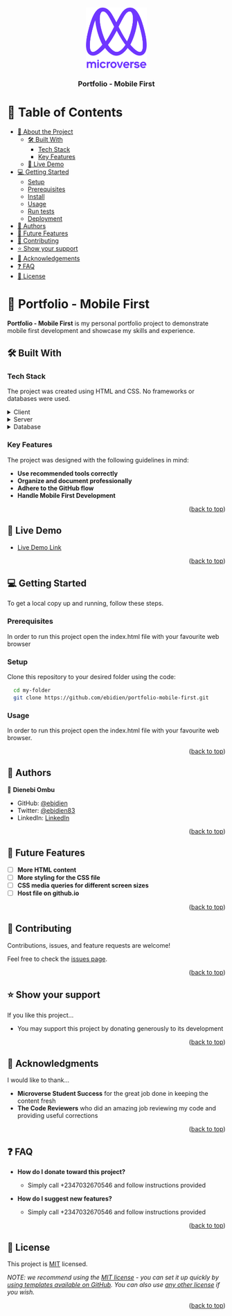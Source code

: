 <a name="readme-top"></a>

<div align="center">

  <img src="murple_logo.png" alt="logo" width="140"  height="auto" />
  <br/>

  <h3><b>Portfolio - Mobile First</b></h3>

</div>

<!-- TABLE OF CONTENTS -->

# 📗 Table of Contents

- [📖 About the Project](#about-project)
  - [🛠 Built With](#built-with)
    - [Tech Stack](#tech-stack)
    - [Key Features](#key-features)
  - [🚀 Live Demo](#live-demo)
- [💻 Getting Started](#getting-started)
  - [Setup](#setup)
  - [Prerequisites](#prerequisites)
  - [Install](#install)
  - [Usage](#usage)
  - [Run tests](#run-tests)
  - [Deployment](#triangular_flag_on_post-deployment)
- [👥 Authors](#authors)
- [🔭 Future Features](#future-features)
- [🤝 Contributing](#contributing)
- [⭐️ Show your support](#support)
- [🙏 Acknowledgements](#acknowledgements)
- [❓ FAQ](#faq)
- [📝 License](#license)

<!-- PROJECT DESCRIPTION -->

# 📖 Portfolio - Mobile First <a name="about-project"></a>

**Portfolio - Mobile First** is my personal portfolio project to demonstrate mobile first development and showcase my skills and experience.

## 🛠 Built With <a name="built-with"></a>

### Tech Stack <a name="tech-stack"></a>

The project was created using HTML and CSS. No frameworks or databases were used.

<details>
  <summary>Client</summary>
  <ul>
    <li>None</li>
  </ul>
</details>

<details>
  <summary>Server</summary>
  <ul>
    <li>None</li>
  </ul>
</details>

<details>
<summary>Database</summary>
  <ul>
    <li>None</li>
  </ul>
</details>

<!-- Features -->

### Key Features <a name="key-features"></a>

The project was designed with the following guidelines in mind:

- **Use recommended tools correctly**
- **Organize and document professionally**
- **Adhere to the GitHub flow**
- **Handle Mobile First Development**

<p align="right">(<a href="#readme-top">back to top</a>)</p>

<!-- LIVE DEMO -->

## 🚀 Live Demo <a name="live-demo"></a>

- [Live Demo Link](https://ebidien.github.io/portfolio-mobile-first/)

<p align="right">(<a href="#readme-top">back to top</a>)</p>

<!-- GETTING STARTED -->

## 💻 Getting Started <a name="getting-started"></a>

To get a local copy up and running, follow these steps.

### Prerequisites

In order to run this project open the index.html file with your favourite web browser

### Setup

Clone this repository to your desired folder using the code:

```sh
  cd my-folder
  git clone https://github.com/ebidien/portfolio-mobile-first.git
```

### Usage

In order to run this project open the index.html file with your favourite web browser.

<p align="right">(<a href="#readme-top">back to top</a>)</p>

<!-- AUTHORS -->

## 👥 Authors <a name="authors"></a>

👤 **Dienebi Ombu**

- GitHub: [@ebidien](https://github.com/ebidien)
- Twitter: [@ebidien83](https://twitter.com/ebidien83)
- LinkedIn: [LinkedIn](https://linkedin.com/in/ebidien)

<p align="right">(<a href="#readme-top">back to top</a>)</p>

<!-- FUTURE FEATURES -->

## 🔭 Future Features <a name="future-features"></a>

- [ ] **More HTML content**
- [ ] **More styling for the CSS file**
- [ ] **CSS media queries for different screen sizes**
- [ ] **Host file on github.io**

<p align="right">(<a href="#readme-top">back to top</a>)</p>

<!-- CONTRIBUTING -->

## 🤝 Contributing <a name="contributing"></a>

Contributions, issues, and feature requests are welcome!

Feel free to check the [issues page](#).

<p align="right">(<a href="#readme-top">back to top</a>)</p>

<!-- SUPPORT -->

## ⭐️ Show your support <a name="support"></a>

If you like this project...
  - You may support this project by donating generously to its development

<p align="right">(<a href="#readme-top">back to top</a>)</p>

<!-- ACKNOWLEDGEMENTS -->

## 🙏 Acknowledgments <a name="acknowledgements"></a>

I would like to thank...
  - **Microverse Student Success** for the great job done in keeping the content fresh
  - **The Code Reviewers** who did an amazing job reviewing my code and providing useful corrections

<p align="right">(<a href="#readme-top">back to top</a>)</p>

<!-- FAQ (optional) -->

## ❓ FAQ <a name="faq"></a>

- **How do I donate toward this project?**

  - Simply call +2347032670546 and follow instructions provided

- **How do I suggest new features?**

  - Simply call +2347032670546 and follow instructions provided

<p align="right">(<a href="#readme-top">back to top</a>)</p>

<!-- LICENSE -->

## 📝 License <a name="license"></a>

This project is [MIT](./LICENSE) licensed.

_NOTE: we recommend using the [MIT license](https://choosealicense.com/licenses/mit/) - you can set it up quickly by [using templates available on GitHub](https://docs.github.com/en/communities/setting-up-your-project-for-healthy-contributions/adding-a-license-to-a-repository). You can also use [any other license](https://choosealicense.com/licenses/) if you wish._

<p align="right">(<a href="#readme-top">back to top</a>)</p>